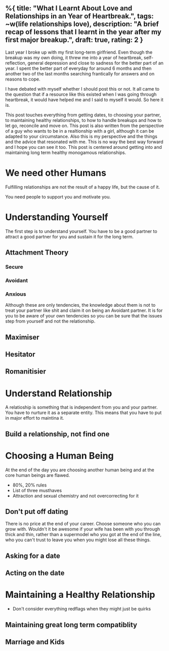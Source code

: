 %{
title: "What I Learnt About Love and Relationships in an Year of Heartbreak.",
tags: ~w(life relationships love),
description: "A brief recap of lessons that I learnt in the year after my first major breakup.",
draft: true,
rating: 2
}
---

Last year I broke up with my first long-term girlfriend. Even though the breakup was my own doing, it threw me into a year of heartbreak, self-reflection, general depression and close to sadness for the better part of an year. I spent the better part of everyday for around 6 months and then another two of the last months searching frantically for answers and on reasons to cope.

I have debated with myself whether I should post this or not. It all came to the question that if a resource like this existed when I was going through heartbreak, it would have helped me and I said to myself it would. So here it is.

This post touches everything from getting dates, to choosing your partner, to maintaining healthy relationships, to how to handle breakups and how to let go, reconcile and move on. This post is also written from the perspective of a guy who wants to be in a realtionship with a girl, although it can be adapted to your circumstance. Also this is my perspective and the things and the advice that resonated with me. This is no way the best way forward and I hope you can see it too. This post is centered around getting into and maintaining long term healthy monogamous relationships.

# We need other Humans
Fulfilling relationships are not the result of a happy life, but the cause of it.

You need people to support you and motivate you.

# Understanding Yourself

The first step is to understand yourself. You have to be a good partner to attract a good partner for you and sustain it for the long term.

## Attachment Theory

### Secure
### Avoidant
### Anxious

Although these are only tendencies, the knowledge about them is not to treat your partner like shit and claim it on being an Avoidant partner. It is for you to be aware of your own tendencies so you can be sure that the issues step from yourself and not the relationship.

## Maximiser
## Hesitator
## Romanitisier

# Understand Relationship
A relatioship is something that is independent from you and your partner. You have to nurture it as a separate entity. This means that you have to put in major effort to maintina it.

## Build a relationship, not find one

# Choosing a Human Being

At the end of the day you are choosing another human being and at the core human beings are flawed.

- 80%, 20% rules
- List of three musthaves
- Attraction and sexual chemistry and not overcorrecting for it

## Don't put off dating
There is no price at the end of your career. Choose someone who you can grow with. Wouldn't it be awesome if your wife has been with you through thick and thin, rather than a supermodel who you got at the end of the line, who you can't trust to leave you when you might lose all these things.

## Asking for a date
## Acting on the date

# Maintaining a Healthy Relationship

- Don't consider everything redflags when they might just be quirks

## Maintaining great long term compatiblity
## Marriage and Kids
